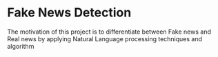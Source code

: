 # Fake News Detection

The motivation of this project is to differentiate between Fake news and Real news by applying Natural Language processing techniques and algorithm

